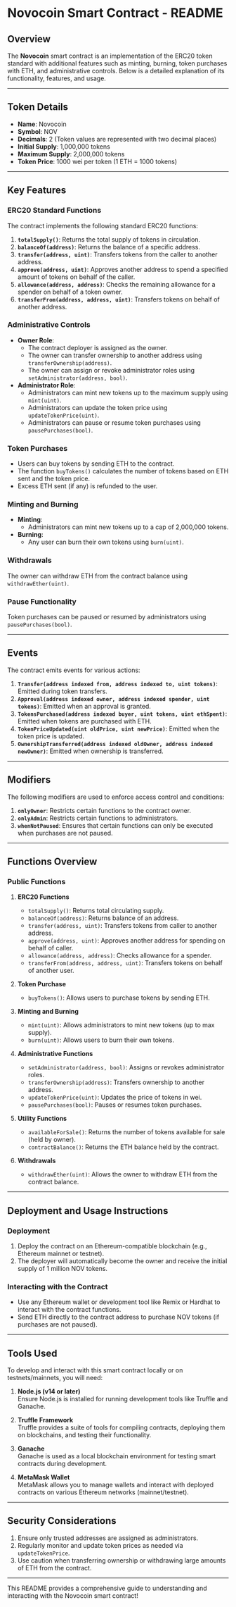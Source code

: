 # Novocoin Smart Contract - README

## Overview
The **Novocoin** smart contract is an implementation of the ERC20 token standard with additional features such as minting, burning, token purchases with ETH, and administrative controls. Below is a detailed explanation of its functionality, features, and usage.

---

## Token Details
- **Name**: Novocoin  
- **Symbol**: NOV  
- **Decimals**: 2 (Token values are represented with two decimal places)  
- **Initial Supply**: 1,000,000 tokens  
- **Maximum Supply**: 2,000,000 tokens  
- **Token Price**: 1000 wei per token (1 ETH = 1000 tokens)  

---

## Key Features

### ERC20 Standard Functions
The contract implements the following standard ERC20 functions:
1. **`totalSupply()`**: Returns the total supply of tokens in circulation.
2. **`balanceOf(address)`**: Returns the balance of a specific address.
3. **`transfer(address, uint)`**: Transfers tokens from the caller to another address.
4. **`approve(address, uint)`**: Approves another address to spend a specified amount of tokens on behalf of the caller.
5. **`allowance(address, address)`**: Checks the remaining allowance for a spender on behalf of a token owner.
6. **`transferFrom(address, address, uint)`**: Transfers tokens on behalf of another address.

### Administrative Controls
- **Owner Role**:
  - The contract deployer is assigned as the owner.
  - The owner can transfer ownership to another address using `transferOwnership(address)`.
  - The owner can assign or revoke administrator roles using `setAdministrator(address, bool)`.
- **Administrator Role**:
  - Administrators can mint new tokens up to the maximum supply using `mint(uint)`.
  - Administrators can update the token price using `updateTokenPrice(uint)`.
  - Administrators can pause or resume token purchases using `pausePurchases(bool)`.

### Token Purchases
- Users can buy tokens by sending ETH to the contract.
- The function `buyTokens()` calculates the number of tokens based on ETH sent and the token price.
- Excess ETH sent (if any) is refunded to the user.

### Minting and Burning
- **Minting**:
  - Administrators can mint new tokens up to a cap of 2,000,000 tokens.
- **Burning**:
  - Any user can burn their own tokens using `burn(uint)`.

### Withdrawals
The owner can withdraw ETH from the contract balance using `withdrawEther(uint)`.

### Pause Functionality
Token purchases can be paused or resumed by administrators using `pausePurchases(bool)`.

---

## Events
The contract emits events for various actions:
1. **`Transfer(address indexed from, address indexed to, uint tokens)`**: Emitted during token transfers.
2. **`Approval(address indexed owner, address indexed spender, uint tokens)`**: Emitted when an approval is granted.
3. **`TokensPurchased(address indexed buyer, uint tokens, uint ethSpent)`**: Emitted when tokens are purchased with ETH.
4. **`TokenPriceUpdated(uint oldPrice, uint newPrice)`**: Emitted when the token price is updated.
5. **`OwnershipTransferred(address indexed oldOwner, address indexed newOwner)`**: Emitted when ownership is transferred.

---

## Modifiers
The following modifiers are used to enforce access control and conditions:
1. **`onlyOwner`**: Restricts certain functions to the contract owner.
2. **`onlyAdmin`**: Restricts certain functions to administrators.
3. **`whenNotPaused`**: Ensures that certain functions can only be executed when purchases are not paused.

---

## Functions Overview

### Public Functions
1. **ERC20 Functions**
   - `totalSupply()`: Returns total circulating supply.
   - `balanceOf(address)`: Returns balance of an address.
   - `transfer(address, uint)`: Transfers tokens from caller to another address.
   - `approve(address, uint)`: Approves another address for spending on behalf of caller.
   - `allowance(address, address)`: Checks allowance for a spender.
   - `transferFrom(address, address, uint)`: Transfers tokens on behalf of another user.

2. **Token Purchase**
   - `buyTokens()`: Allows users to purchase tokens by sending ETH.

3. **Minting and Burning**
   - `mint(uint)`: Allows administrators to mint new tokens (up to max supply).
   - `burn(uint)`: Allows users to burn their own tokens.

4. **Administrative Functions**
   - `setAdministrator(address, bool)`: Assigns or revokes administrator roles.
   - `transferOwnership(address)`: Transfers ownership to another address.
   - `updateTokenPrice(uint)`: Updates the price of tokens in wei.
   - `pausePurchases(bool)`: Pauses or resumes token purchases.

5. **Utility Functions**
   - `availableForSale()`: Returns the number of tokens available for sale (held by owner).
   - `contractBalance()`: Returns the ETH balance held by the contract.

6. **Withdrawals**
   - `withdrawEther(uint)`: Allows the owner to withdraw ETH from the contract balance.

---

## Deployment and Usage Instructions

### Deployment
1. Deploy the contract on an Ethereum-compatible blockchain (e.g., Ethereum mainnet or testnet).
2. The deployer will automatically become the owner and receive the initial supply of 1 million NOV tokens.

### Interacting with the Contract
- Use any Ethereum wallet or development tool like Remix or Hardhat to interact with the contract functions.
- Send ETH directly to the contract address to purchase NOV tokens (if purchases are not paused).

---

## Tools Used

To develop and interact with this smart contract locally or on testnets/mainnets, you will need:

1. **Node.js (v14 or later)**  
   Ensure Node.js is installed for running development tools like Truffle and Ganache.

2. **Truffle Framework**  
   Truffle provides a suite of tools for compiling contracts, deploying them on blockchains, and testing their functionality.

3. **Ganache**  
   Ganache is used as a local blockchain environment for testing smart contracts during development.

4. **MetaMask Wallet**  
   MetaMask allows you to manage wallets and interact with deployed contracts on various Ethereum networks (mainnet/testnet).

---

## Security Considerations
1. Ensure only trusted addresses are assigned as administrators.
2. Regularly monitor and update token prices as needed via `updateTokenPrice`.
3. Use caution when transferring ownership or withdrawing large amounts of ETH from the contract.

---

This README provides a comprehensive guide to understanding and interacting with the Novocoin smart contract!